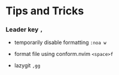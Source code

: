 # Tips and Tricks

### Leader key `,`

- temporarily disable formatting
  `:noa w`

- format file using conform.nvim
  `<space>f`

- lazygit
  `,gg`

